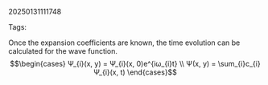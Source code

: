 20250131111748

Tags:

Once the expansion coefficients are known, the time evolution can be calculated for the wave function. $$\begin{cases}
Ψ_{i}(x, y) = Ψ_{i}(x, 0)e^{iω_{i}t} \\
Ψ(x, y) = \sum_{i}c_{i}Ψ_{i}(x, t)
\end{cases}$$
